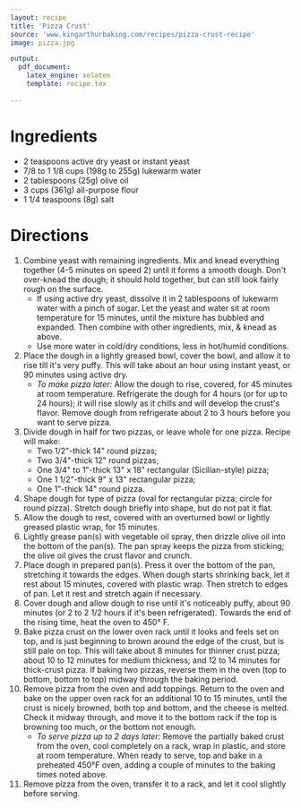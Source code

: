 ```yaml
---
layout: recipe
title: 'Pizza Crust'
source: 'www.kingarthurbaking.com/recipes/pizza-crust-recipe'
image: pizza.jpg

output: 
  pdf_document:
    latex_engine: xelatex
    template: recipe.tex
    
---
```


# Ingredients

- 2 teaspoons active dry yeast or instant yeast
- 7/8 to 1 1/8 cups (198g to 255g) lukewarm water 
- 2 tablespoons (25g) olive oil
- 3 cups (361g) all-purpose flour
- 1 1/4 teaspoons (8g) salt

# Directions

1. Combine yeast with remaining ingredients. Mix and knead everything together (4-5 minutes on speed 2) until it forms a smooth dough. Don't over-knead the dough; it should hold together, but can still look fairly rough on the surface.
	- If using active dry yeast, dissolve it in 2 tablespoons of lukewarm water with a pinch of sugar. Let the yeast and water sit at room temperature for 15 minutes, until the mixture has bubbled and expanded. Then combine with other ingredients, mix, & knead as above. 
	- Use more water in cold/dry conditions, less in hot/humid conditions. 
2. Place the dough in a lightly greased bowl, cover the bowl, and allow it to rise till it's very puffy. This will take about an hour using instant yeast, or 90 minutes using active dry.
	- _To make pizza later:_ Allow the dough to rise, covered, for 45 minutes at room temperature. Refrigerate the dough for 4 hours (or for up to 24 hours); it will rise slowly as it chills and will develop the crust's flavor. Remove dough from refrigerate about 2 to 3 hours before you want to serve pizza.
3. Divide dough in half for two pizzas, or leave whole for one pizza. Recipe will make: 
	- Two 1/2"-thick 14" round pizzas;
	- Two 3/4"-thick 12" round pizzas;
	- One 3/4" to 1"-thick 13" x 18" rectangular (Sicilian-style) pizza;
	- One 1 1/2"-thick 9" x 13" rectangular pizza;
	- One 1"-thick 14" round pizza.
4. Shape dough for type of pizza (oval for rectangular pizza; circle for round pizza). Stretch dough briefly into shape, but do not pat it flat. 
5. Allow the dough to rest, covered with an overturned bowl or lightly greased plastic wrap, for 15 minutes.
6. Lightly grease pan(s) with vegetable oil spray, then drizzle olive oil into the bottom of the pan(s). The pan spray keeps the pizza from sticking; the olive oil gives the crust flavor and crunch.
7. Place dough in prepared pan(s). Press it over the bottom of the pan, stretching it towards the edges. When dough starts shrinking back, let it rest about 15 minutes, covered with plastic wrap. Then stretch to edges of pan. Let it rest and stretch again if necessary. 
8. Cover dough and allow dough to rise until it's noticeably puffy, about 90 minutes (or 2 to 2 1/2 hours if it's been refrigerated). Towards the end of the rising time, heat the oven to 450° F.
9. Bake pizza crust on the lower oven rack until it looks and feels set on top, and is just beginning to brown around the edge of the crust, but is still pale on top. This will take about 8 minutes for thinner crust pizza; about 10 to 12 minutes for medium thickness; and 12 to 14 minutes for thick-crust pizza. If baking two pizzas, reverse them in the oven (top to bottom, bottom to top) midway through the baking period.
10. Remove pizza from the oven and add toppings. Return to the oven and bake on the upper oven rack for an additional 10 to 15 minutes, until the crust is nicely browned, both top and bottom, and the cheese is melted. Check it midway through, and move it to the bottom rack if the top is browning too much, or the bottom not enough.
	- _To serve pizza up to 2 days later:_ Remove the partially baked crust from the oven, cool completely on a rack, wrap in plastic, and store at room temperature. When ready to serve, top and bake in a preheated 450°F oven, adding a couple of minutes to the baking times noted above. 
14. Remove pizza from the oven, transfer it to a rack, and let it cool slightly before serving. 

